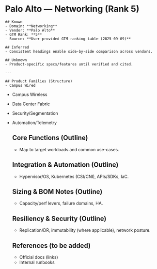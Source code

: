 # Palo Alto — Networking (Rank 5)

    ## Known
    - Domain: **Networking**
    - Vendor: **Palo Alto**
    - GTM Rank: **5**
    - Source: **User-provided GTM ranking table (2025-09-09)**

    ## Inferred
    - Consistent headings enable side-by-side comparison across vendors.

    ## Unknown
    - Product-specific specs/features until verified and cited.

    ---

    ## Product Families (Structure)
    - Campus Wired
- Campus Wireless
- Data Center Fabric
- Security/Segmentation
- Automation/Telemetry

    ## Core Functions (Outline)
    - Map to target workloads and common use-cases.

    ## Integration & Automation (Outline)
    - Hypervisor/OS, Kubernetes (CSI/CNI), APIs/SDKs, IaC.

    ## Sizing & BOM Notes (Outline)
    - Capacity/perf levers, failure domains, HA.

    ## Resiliency & Security (Outline)
    - Replication/DR, immutability (where applicable), network posture.

    ## References (to be added)
    - Official docs (links)
    - Internal runbooks
